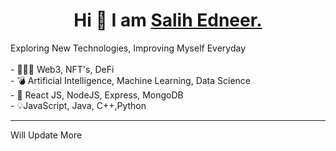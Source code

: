 <center><h1> Hi 👋 I am <a href="http://www.salihedneer.com">Salih Edneer.</a> </h1></center>
Exploring New Technologies, Improving Myself Everyday
<br><br>
- 👨🏽‍💻  Web3, NFT's, DeFi <br>
- 💣  Artificial Intelligence, Machine Learning, Data Science <br>
- 🔫  React JS, NodeJS, Express, MongoDB <br>
- 💡JavaScript, Java, C++,Python


---


<detail>Will Update More<br>
 </details>
